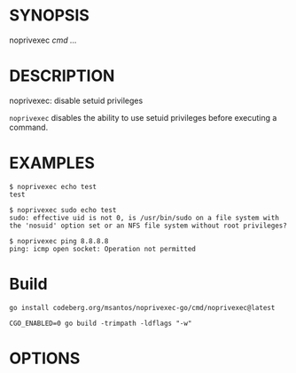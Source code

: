 # SYNOPSIS

noprivexec *cmd* *...*

# DESCRIPTION

noprivexec: disable setuid privileges

`noprivexec` disables the ability to use setuid privileges before executing
a command.

# EXAMPLES

```
$ noprivexec echo test
test

$ noprivexec sudo echo test
sudo: effective uid is not 0, is /usr/bin/sudo on a file system with the 'nosuid' option set or an NFS file system without root privileges?

$ noprivexec ping 8.8.8.8
ping: icmp open socket: Operation not permitted
```

# Build

```
go install codeberg.org/msantos/noprivexec-go/cmd/noprivexec@latest
```

```
CGO_ENABLED=0 go build -trimpath -ldflags "-w"
```

# OPTIONS
